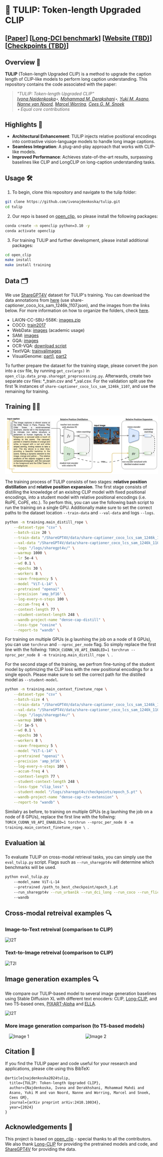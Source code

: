 # 🌷 TULIP: Token-length Upgraded CLIP 
## [[Paper](https://arxiv.org/pdf/2410.10034)] [[Long-DCI benchmark](https://huggingface.co/datasets/mderakhshani/Long-DCI)] [[Website (TBD)]()] [[Checkpoints (TBD)]()]

## Overview 🌟  
**TULIP** (Token-length Upgraded CLIP) is a method to upgrade the caption length of CLIP-like models to perform long caption understanding. This repository contains the code associated with the paper:  
> *"TULIP: Token-length Upgraded CLIP"*  
> *[Ivona Najdenkoska](https://ivonajdenkoska.github.io/)٭, [Mohammad M. Derakshani](https://mmderakhshani.github.io/)٭, [Yuki M. Asano](https://yukimasano.github.io/), [Nanne van Noord](https://nanne.github.io/), [Marcel Worring](https://staff.fnwi.uva.nl/m.worring/), [Cees G. M. Snoek](https://www.ceessnoek.info/)*  
> *٭ Equal core contributions* 
 

## Highlights 🚀  
- **Architectural Enhancement**: TULIP injects relative positional encodings into contrastive vision-language models to handle long image captions.
- **Seamless Integration**: A plug-and-play approach that works with CLIP-like models.
- **Improved Performance**: Achieves state-of-the-art results, surpassing baselines like CLIP and LongCLIP on long-caption understanding tasks.


## Usage 🛠️
1. To begin, clone this repository and navigate to the tulip folder:
```bash
git clone https://github.com/ivonajdenkoska/tulip.git
cd tulip
```

2. Our repo is based on [open_clip](https://github.com/mlfoundations/open_clip), so please install the following packages:
```bash
conda create -n openclip python=3.10 -y
conda activate openclip
```

3. For training TULIP and further development, please install additional packages:
```bash
cd open_clip
make install
make install training
```

## Data 🗂️

We use [ShareGPT4V](https://sharegpt4v.github.io/) dataset for TULIP's training. You can download the data annotations from [here](https://huggingface.co/datasets/Lin-Chen/ShareGPT4V/tree/main) (use share-captioner_coco_lcs_sam_1246k_1107.json), and the images from the links below. For more information on how to organize the folders, check [here](https://github.com/beichenzbc/Long-CLIP/blob/main/train/train.md#2-prepare-sharegpt4v-dataset).
- LAION-CC-SBU-558K: [images.zip](https://huggingface.co/datasets/liuhaotian/LLaVA-Pretrain/blob/main/images.zip)
- COCO: [train2017](http://images.cocodataset.org/zips/train2017.zip)
- WebData: [images](https://drive.google.com/drive/folders/1tCUQ-sq6vdshZVkF0ZeF3K4eztkXJgax?usp=sharing) (academic usage)
- SAM: [images](https://ai.meta.com/datasets/segment-anything-downloads/)
- GQA: [images](https://downloads.cs.stanford.edu/nlp/data/gqa/images.zip)
- OCR-VQA: [download script](https://drive.google.com/drive/folders/1_GYPY5UkUy7HIcR0zq3ZCFgeZN7BAfm_?usp=sharing)
- TextVQA: [trainvalimages](https://dl.fbaipublicfiles.com/textvqa/images/train_val_images.zip)
- VisualGenome: [part1](https://cs.stanford.edu/people/rak248/VG_100K_2/images.zip), [part2](https://cs.stanford.edu/people/rak248/VG_100K_2/images2.zip)

To further prepare the dataset for the training stage, please convert the json into a csv file, by running ```get_csv(args)``` in ```open_clip.data_prep.sharegpt_preprocessing.py```. Afterwards, create two separate csv files: *_train.csv and *_val.csv. For the validation split use the first 1k instances of ```share-captioner_coco_lcs_sam_1246k_1107```, and use the remaining for training.

## Training 🏋️‍♂️
![TULIP_framework](images/framework.png)

The training process of TULIP consists of two stages: **relative position distillation** and **relative position expansion**. 
The first stage consists of distilling the knowledge of an exisitng CLIP model with fixed positional encodings, into a student model with relative positional encodings (i.e. RoPE, CoPE, etc.). To perfom this, you can use the following bash script to run the training on a single GPU. Additionally make sure to set the correct paths to the dataset location ```--train-data``` and ```--val-data``` and logs ```--logs```.

```bash
python -m training.main_distill_rope \
    --dataset-type "csv" \
    --batch-size 20 \
    --train-data "/ShareGPT4V/data/share-captioner_coco_lcs_sam_1246k_1107_train.csv" \
    --val-data "/ShareGPT4V/data/share-captioner_coco_lcs_sam_1246k_1107_val.csv" \
    --logs "/logs/sharegpt4v/" \
    --warmup 1000 \
    --lr 5e-4 \
    --wd 0.1 \
    --epochs 30 \
    --workers 8 \
    --save-frequency 5 \
    --model "ViT-L-14" \
    --pretrained "openai" \
    --precision 'amp_bf16' \
    --log-every-n-steps 100 \
    --accum-freq 4 \
    --context-length 77 \
    --student-context-length 248 \
    --wandb-project-name "dense-cap-distill" \
    --loss-type "cosine" \
    --report-to "wandb" \
  ```

For training on multiple GPUs (e.g launhing the job on a node of 8 GPUs), you can use ```torchrun``` and ```--nproc_per_node``` flag. So simply replace the first line with the follwing: ```TORCH_CUDNN_V8_API_ENABLED=1 torchrun --nproc_per_node 8 -m training.main_distill_rope \ ```.

For the second stage of the training, we perfrom fine-tuning of the student model by optimizing the CLIP loss with the new positional encodings for a single epoch. Please make sure to set the correct path for the distilled model as ```--student-model```.
```bash
python -m training.main_context_finetune_rope \
    --dataset-type "csv" \
    --batch-size 4 \
    --train-data "/ShareGPT4V/data/share-captioner_coco_lcs_sam_1246k_1107_train.csv" \
    --val-data "/ShareGPT4V/data/share-captioner_coco_lcs_sam_1246k_1107_val.csv" \
    --logs "/logs/sharegpt4v/" \
    --warmup 1000 \
    --lr 1e-5 \
    --wd 0.1 \
    --epochs 30 \
    --workers 8 \
    --save-frequency 5 \
    --model "ViT-L-14" \
    --pretrained "openai" \
    --precision 'amp_bf16' \
    --log-every-n-steps 100 \
    --accum-freq 4 \
    --context-length 77 \
    --student-context-length 248 \
    --loss-type "clip_loss" \
    --student-model "/logs/sharegpt4v/checkpoints/epoch_5.pt" \
    --wandb-project-name "dense-cap-ctx-extension" \
    --report-to "wandb" \

```
Similalry as before, to training on multiple GPUs (e.g launhing the job on a node of 8 GPUs), replace the first line with the follwing: ```TORCH_CUDNN_V8_API_ENABLED=1 torchrun --nproc_per_node 8 -m training.main_context_finetune_rope \ ```.

## Evaluation 📊
To evaluate TULIP on cross-modal retrieval tasks, you can simply use the ```eval_tulip.py``` script. Flags such as ```--run_sharegpt4v``` will determine which benchmarks will be used.

```bash
python eval_tulip.py 
    --model_name ViT-L-14 
    --pretrained /path_to_best_checkpoint/epoch_1.pt 
    --run_sharegpt4v --run_urban1k --run_dci_long --run_coco --run_flickr 
    --wandb
```
## Cross-modal retreival examples 🔍
### Image-to-Text retreival (comparison to CLIP)
![I2T](images/i2t-retrieval.png)

### Text-to-Image retreival (comparison to CLIP)
![T2I](images/t2i-retrieval.png)

## Image generation examples 🔍 
We compare our TULIP-based model to several image generation baselines using Stable Diffusion XL with different text enocders: CLIP, [Long-CLIP](https://github.com/beichenzbc/Long-CLIP), and two T5-based ones, [PIXART-Alpha](https://pixart-alpha.github.io/) and [ELLA](https://ella-diffusion.github.io/). 

![I2T](images/image_gen_comparison.png)

### More image generation comparison (to T5-based models)  

<div style="display: flex; justify-content: space-around;">
  <img src="images/image_gen_comparison_1.png" alt="Image 1" title="Image 1" width="45%">
  <img src="images/image_gen_comparison_2.png" alt="Image 2" title="Image 2" width="45%">
</div>

## Citation 📜
If you find the TULIP paper and code useful for your research and applications, please cite using this BibTeX:
```
@article{najdenkoska2024tulip,
  title={TULIP: Token-length Upgraded CLIP},
  author={Najdenkoska, Ivona and Derakhshani, Mohammad Mahdi and 
  Asano, Yuki M and van Noord, Nanne and Worring, Marcel and Snoek, 
  Cees GM},
  journal={arXiv preprint arXiv:2410.10034},
  year={2024}
}
```

## Acknowledgements 🌸
This project is based on [open_clip](https://github.com/mlfoundations/open_clip) - special thanks to all the contributors. We also thank [Long-CLIP](https://github.com/beichenzbc/Long-CLIP) for providing the pretrained models and code, and [ShareGPT4V](https://sharegpt4v.github.io/) for providing the data.